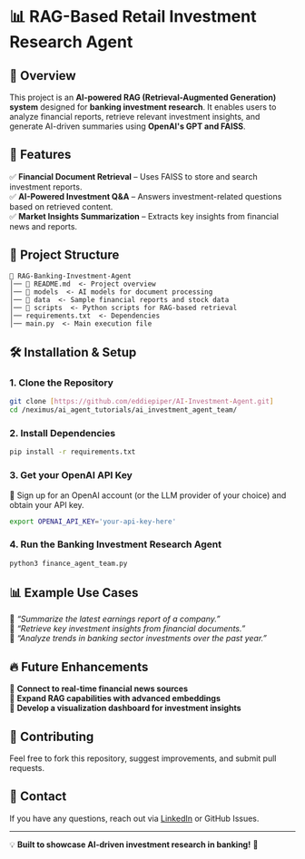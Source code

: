 # 📊 RAG-Based Retail Investment Research Agent

## 📌 Overview
This project is an **AI-powered RAG (Retrieval-Augmented Generation) system** designed for **banking investment research**. It enables users to analyze financial reports, retrieve relevant investment insights, and generate AI-driven summaries using **OpenAI's GPT and FAISS**.

## 🚀 Features
✅ **Financial Document Retrieval** – Uses FAISS to store and search investment reports.  
✅ **AI-Powered Investment Q&A** – Answers investment-related questions based on retrieved content.  
✅ **Market Insights Summarization** – Extracts key insights from financial news and reports.  

## 📂 Project Structure
```
📂 RAG-Banking-Investment-Agent
│── 📜 README.md  <- Project overview
│── 📂 models  <- AI models for document processing
│── 📂 data  <- Sample financial reports and stock data
│── 📂 scripts  <- Python scripts for RAG-based retrieval
│── requirements.txt  <- Dependencies
│── main.py  <- Main execution file
```

## 🛠️ Installation & Setup
### 1. Clone the Repository
```bash
git clone [https://github.com/eddiepiper/AI-Investment-Agent.git]
cd /neximus/ai_agent_tutorials/ai_investment_agent_team/
```
### 2️. Install Dependencies
```bash
pip install -r requirements.txt
```
### 3. Get your OpenAI API Key
🔹 Sign up for an OpenAI account (or the LLM provider of your choice) and obtain your API key. 
```bash
export OPENAI_API_KEY='your-api-key-here'
```
### 4.  Run the Banking Investment Research Agent
```bash
python3 finance_agent_team.py
```
## 📊 Example Use Cases
🔹 *“Summarize the latest earnings report of a company.”*  
🔹 *“Retrieve key investment insights from financial documents.”*  
🔹 *“Analyze trends in banking sector investments over the past year.”*  

## 🔥 Future Enhancements
🔹 **Connect to real-time financial news sources**  
🔹 **Expand RAG capabilities with advanced embeddings**  
🔹 **Develop a visualization dashboard for investment insights**  

## 🤝 Contributing
Feel free to fork this repository, suggest improvements, and submit pull requests. 

## 📢 Contact
If you have any questions, reach out via [LinkedIn](https://www.linkedin.com/in/edwardchiangwh/) or GitHub Issues.

---
💡 **Built to showcase AI-driven investment research in banking!** 🚀
